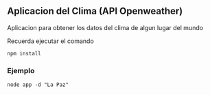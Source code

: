 ## Aplicacion del Clima (API Openweather) 

Aplicacion para obtener los datos del clima de algun lugar
del mundo

Recuerda ejecutar el comando 
```
npm install
```


### Ejemplo
```
node app -d "La Paz"
```


